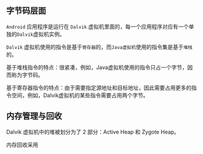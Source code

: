 ## 字节码层面

`Android` 应用程序是运行在 `Dalvik` 虚拟机里面的，每一个应用程序对应有一个单独的`Dalvik`虚拟机实例。

`Dalvik` 虚拟机使用的指令是基于`寄存器`的，而`Java虚拟机`使用的指令集是基于`堆栈`的。

基于堆栈指令的特点：很紧凑，例如，Java虚拟机使用的指令只占一个字节，因而称为字节码。

基于寄存器指令的特点：由于需要指定源地址和目标地址，因此需要占用更多的指令空间，例如，Dalvik虚拟机的某些指令需要占用两个字节。

## 内存管理与回收

Dalvik 虚拟机中的堆被划分为了 2 部分：Active Heap 和 Zygote Heap。

内存回收采用

